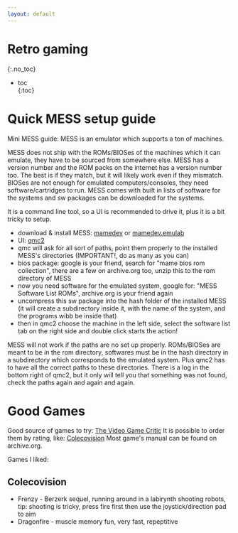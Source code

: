 ```yaml
---
layout: default
---
```


# Retro gaming
{:.no_toc}

* toc  
{:toc}

# Quick MESS setup guide

Mini MESS guide: MESS is an emulator which supports a ton of machines.

MESS does not ship with the ROMs/BIOSes of the machines
which it can emulate, they have to be sourced from somewhere else.
MESS has a version number and the ROM packs on the internet has a version number
too. The best is if they match, but it will likely work even if they mismatch.
BIOSes are not enough for emulated computers/consoles, they need software/cartridges
to run. MESS comes with built in lists of software for the systems and sw packages
can be downloaded for the systems.

It is a command line tool, so a UI is recommended to drive it, plus it is a bit tricky to setup. 

- download & install MESS: [mamedev](http://www.mamedev.org/) or [mamedev.emulab](http://mamedev.emulab.it/)
- UI: [qmc2](http://qmc2.arcadehits.net/wordpress/)
- qmc will ask for all sort of paths, point them properly to the installed MESS's directories (IMPORTANT!, do as many as you can)
- bios package: google is your friend, search for "mame bios rom collection", there are a few on archive.org too, unzip this to the rom directory of MESS
- now you need software for the emulated system, google for: "MESS Software List ROMs", archive.org is your friend again
- uncompress this sw package into the hash folder of the installed MESS (it will create a subdirectory inside it, with the name of the system, and the programs wibb be inside that)
- then in qmc2 choose the machine in the left side, select the software list tab on the right side and double click starts the action!

MESS will not work if the paths are no set up properly. ROMs/BIOSes are meant to
be in the rom directory, softwares must be in the hash directory in a subdirectory
which corresponds to the emulated system. Plus qmc2 has to have all the correct
paths to these directories. There is a log in the bottom right of qmc2, but it only
will tell you that something was not found, check the paths again and again and again.

# Good Games

Good source of games to try: [The Video Game Critic](http://videogamecritic.com/)
It is possible to order them by rating, like: [Colecovision](http://videogamecritic.com/coleco_g.htm)
Most game's manual can be found on archive.org.

Games I liked:

## Colecovision

- Frenzy - Berzerk sequel, running around in a labirynth shooting robots, tip: shooting is tricky, press fire first then use the joystick/direction pad to aim
- Dragonfire - muscle memory fun, very fast, repeptitive